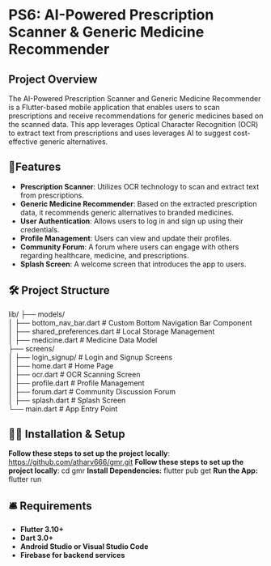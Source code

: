 # PS6: AI-Powered Prescription Scanner & Generic Medicine Recommender

## Project Overview

The AI-Powered Prescription Scanner and Generic Medicine Recommender is a Flutter-based mobile application that enables users to scan prescriptions and receive recommendations for generic medicines based on the scanned data. This app leverages Optical Character Recognition (OCR) to extract text from prescriptions and uses leverages AI to suggest cost-effective generic alternatives.

## 📌Features
- **Prescription Scanner**: Utilizes OCR technology to scan and extract text from prescriptions.
- **Generic Medicine Recommender**: Based on the extracted prescription data, it recommends generic alternatives to branded medicines.
- **User Authentication**: Allows users to log in and sign up using their credentials.
- **Profile Management**: Users can view and update their profiles.
- **Community Forum**: A forum where users can engage with others regarding healthcare, medicine, and prescriptions.
- **Splash Screen**: A welcome screen that introduces the app to users.

## 🛠️ Project Structure
lib/
├── models/<br>
│   ├── bottom_nav_bar.dart        # Custom Bottom Navigation Bar Component<br>
│   ├── shared_preferences.dart    # Local Storage Management<br>
│   ├── medicine.dart              # Medicine Data Model<br>
├── screens/<br>
│   ├── login_signup/              # Login and Signup Screens<br>
│   ├── home.dart                  # Home Page<br>
│   ├── ocr.dart                   # OCR Scanning Screen<br>
│   ├── profile.dart               # Profile Management<br>
│   ├── forum.dart                 # Community Discussion Forum<br>
│   ├── splash.dart                # Splash Screen<br>
└── main.dart                      # App Entry Point<br>

## 🧑‍💻 Installation & Setup
**Follow these steps to set up the project locally**:
https://github.com/atharv666/gmr.git
**Follow these steps to set up the project locally**:
cd gmr
**Install Dependencies:**
flutter pub get
**Run the App:**
flutter run

## 🛎️ Requirements
- **Flutter 3.10+**
- **Dart 3.0+**
- **Android Studio or Visual Studio Code**
- **Firebase for backend services**
